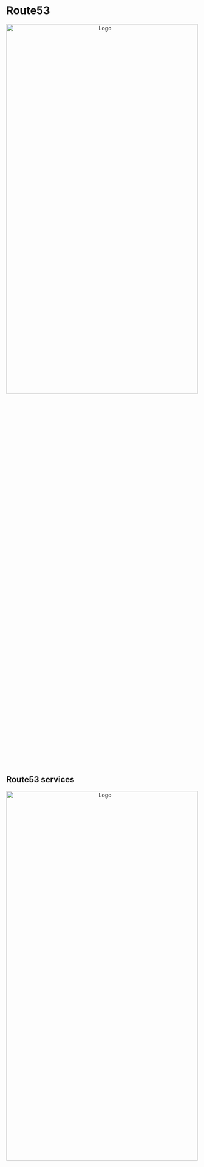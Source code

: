 # Route53
<div align="center">
  <img src="./public/r1.png" alt="Logo" width="100%" height="50%">
</div>

## Route53 services
<div align="center">
  <img src="./public/r2.png" alt="Logo" width="100%" height="50%">
</div>

1. Setups Route53 hosted Zone
2. Cretate Hosted Zone with your domain name with public hosted zone and create
3. 'A' Record help in forwarding our request to the DNS
4. Point the NS record to your Domain
5. Do I own domain -> Yes (devopstofull.online)

## Name server configuration
<div align="center">
  <img src="./public/r3.png" alt="Logo" width="100%" height="50%">
</div>

## First Demo 
<div align="center">
  <img src="./public/r4.png" alt="Logo" width="100%" height="50%">
</div>

### Steps
1. Create EC2 Instance with ubuntu with user data
2. Keep NW setting to defualt 
3. Create the 'A' record with instance public IP in Route53 hosted zone

```
#!/bin/bash

sudo apt update -y
sudo apt install apache2 -y

sudo bash -c 'echo "<h1> Server Details</h1><p><strong>Spot Instance Hostname:</strong> $(hostname)</p><p><strong>IP Address:</strong> $(hostname -I | cut -d" " -f1)</p>" > /var/www/html/index.html'

sudo systemctl restart apache2
```

4. Enter your domain your IP address now pointing to a Domain Name Server and keep the TTL
<div align="center">
  <img src="./public/r7.png" alt="Logo" width="100%" height="50%">
</div>


## SetUp LB
Problem with IP address is when we add the another instance it not possible to route53

##### WorkFlow with Weighted Route
<div align="center">
  <img src="./public/r8.png" alt="Logo" width="100%" height="50%">
</div>

### Custom VPC minimal networking setting !!!
<div align="center">
  <img src="./public/r7.png" alt="Logo" width="100%" height="50%">
</div>
1. SetUp Custom VPC for LB , 2 public & 1 private subnet

##. What we done 
<div align="center">
  <img src="./public/r5.png" alt="Logo" width="100%" height="50%">
</div>

2. After this
Goto Route53 -> HostedZone -> Click Your HostedZone -> Create New Record for LB -> 'A Record' -> Choose EndPoint (Alias to classic application LB) -> Select region where LB created -> Choose LB -> Define Simple Record -> Create Record.

#### Result
<div align="center">
  <img src="./public/r8.png" alt="Logo" width="100%" height="50%">
</div>

# Weighted Routing 
#### We defining the percentage to route traffic to the load balance 
<div align="center">
  <img src="./public/r7.png" alt="Logo" width="100%" height="50%">
</div>

### Steps
1. SetUp another vpc and create EC2 instance within it , and Add user data with 
### 2nd Userdata
2. Create TG
3. Create LB
4. Route53 -> create a record with weighted option -> divide the vpc cidr to 50% 255 -> 128 + 128 , for different LB  -> create
<div align="center">
  <img src="./public/r10.png" alt="Logo" width="100%" height="50%">
</div>

&

<div align="center">
  <img src="./public/r8.png" alt="Logo" width="100%" height="50%">
</div>

& 

<div align="center">
  <img src="./public/r9.png" alt="Logo" width="20%" height="20%">
</div>

5. Now here Same domain is directing traffic to the two differrent LB,(In 2 different machine 2 diff application is running)

### Result
<div align="center">
  <img src="./public/r11.png" alt="Logo" width="100%" height="50%">
</div>


# Geolocation Routing  (Sweden & India) (India & Japan) I am using India and Japan 
<div align="center">
  <img src="./public/r12.png" alt="Logo" width="100%" height="50%">
</div>

1. Keep everything same and just delete weighted record.
2. Create a new record with Geolocation Routing
3. Select Geolocation Routing 'A' record , everything is same just choose location , like from whicj location you want to accept the request.
4. I will connect the 1st EC2 machine to a Sweden and  2nd EC2 machine to Finland. 
5. I am using a NORD VPN first i will connect to Sweden and browse with my 'devopstofullstack.online'  Only connect first machine 
6. I am using a NORD VPN second i will connect to Finland and browse with my 'devopstofullstack.online' Only connect second machine 


#### Result

### 1nd Machine is Located in India , And I am Browsing from India 
<div align="center">
  <img src="./public/r14.png" alt="Logo" width="100%" height="50%">
</div>

### 2nd Machine is Located in India , And I am Browsing from India 
<div align="center">
  <img src="./public/r15.png" alt="Logo" width="100%" height="50%">
</div>

